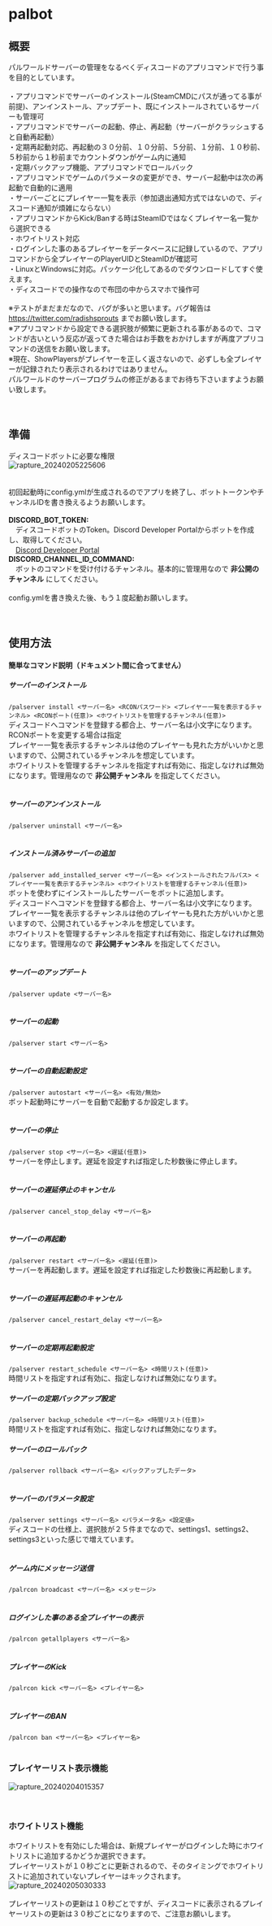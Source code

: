 # palbot

## 概要<br>
パルワールドサーバーの管理をなるべくディスコードのアプリコマンドで行う事を目的としています。<br>
<br>
・アプリコマンドでサーバーのインストール(SteamCMDにパスが通ってる事が前提)、アンインストール、アップデート、既にインストールされているサーバーも管理可<br>
・アプリコマンドでサーバーの起動、停止、再起動（サーバーがクラッシュすると自動再起動）<br>
・定期再起動対応、再起動の３０分前、１０分前、５分前、１分前、１０秒前、５秒前から１秒前までカウントダウンがゲーム内に通知<br>
・定期バックアップ機能、アプリコマンドでロールバック<br>
・アプリコマンドでゲームのパラメータの変更ができ、サーバー起動中は次の再起動で自動的に適用<br>
・サーバーごとにプレイヤー一覧を表示（参加退出通知方式ではないので、ディスコード通知が煩雑にならない）<br>
・アプリコマンドからKick/Banする時はSteamIDではなくプレイヤー名一覧から選択できる<br>
・ホワイトリスト対応<br>
・ログインした事のあるプレイヤーをデータベースに記録しているので、アプリコマンドから全プレイヤーのPlayerUIDとSteamIDが確認可<br>
・LinuxとWindowsに対応。パッケージ化してあるのでダウンロードしてすぐ使えます。<br>
・ディスコードでの操作なので布団の中からスマホで操作可<br>
<br>
※テストがまだまだなので、バグが多いと思います。バグ報告は https://twitter.com/radishsprouts までお願い致します。<br>
※アプリコマンドから設定できる選択肢が頻繁に更新される事があるので、コマンドが古いという反応が返ってきた場合はお手数をおかけしますが再度アプリコマンドの送信をお願い致します。<br>
※現在、ShowPlayersがプレイヤーを正しく返さないので、必ずしも全プレイヤーが記録されたり表示されるわけではありません。<br>
パルワールドのサーバープログラムの修正があるまでお待ち下さいますようお願い致します。<br>
<br>
<br>
## 準備
ディスコードボットに必要な権限<br>
![rapture_20240205225606](https://github.com/radishsprouts/palbot/assets/3961684/6223ec36-4a2a-4ff4-a6bf-46116fefd8bc)<br>
<br>
<br>
初回起動時にconfig.ymlが生成されるのでアプリを終了し、ボットトークンやチャンネルIDを書き換えるようお願いします。<br>
<br>
**DISCORD_BOT_TOKEN:**<br>
　ディスコードボットのToken。Discord Developer Portalからボットを作成し、取得してください。<br>
　[Discord Developer Portal](https://discord.com/developers/applications)<br>
**DISCORD_CHANNEL_ID_COMMAND:**<br>
　ボットのコマンドを受け付けるチャンネル。基本的に管理用なので **非公開のチャンネル** にしてください。<br>
<br>
config.ymlを書き換えた後、もう１度起動お願いします。<br>
<br>
<br>
## 使用方法<br>
#### 簡単なコマンド説明（ドキュメント間に合ってません）<br>
##### サーバーのインストール<br>
```/palserver install <サーバー名> <RCONパスワード> <プレイヤー一覧を表示するチャンネル> <RCONポート(任意)> <ホワイトリストを管理するチャンネル(任意)>```<br>
ディスコードへコマンドを登録する都合上、サーバー名は小文字になります。<br>
RCONポートを変更する場合は指定<br>
プレイヤー一覧を表示するチャンネルは他のプレイヤーも見れた方がいいかと思いますので、公開されているチャンネルを想定しています。<br>
ホワイトリストを管理するチャンネルを指定すれば有効に、指定しなければ無効になります。管理用なので **非公開チャンネル** を指定してください。<br>
<br>
##### サーバーのアンインストール<br>
```/palserver uninstall <サーバー名>```<br>
<br>
##### インストール済みサーバーの追加<br>
```/palserver add_installed_server <サーバー名> <インストールされたフルパス> <プレイヤー一覧を表示するチャンネル> <ホワイトリストを管理するチャンネル(任意)>```<br>
ボットを使わずにインストールしたサーバーをボットに追加します。<br>
ディスコードへコマンドを登録する都合上、サーバー名は小文字になります。<br>
プレイヤー一覧を表示するチャンネルは他のプレイヤーも見れた方がいいかと思いますので、公開されているチャンネルを想定しています。<br>
ホワイトリストを管理するチャンネルを指定すれば有効に、指定しなければ無効になります。管理用なので **非公開チャンネル** を指定してください。<br>
<br>
##### サーバーのアップデート<br>
```/palserver update <サーバー名>```<br>
<br>
##### サーバーの起動<br>
```/palserver start <サーバー名>```<br>
<br>
##### サーバーの自動起動設定<br>
```/palserver autostart <サーバー名> <有効/無効>```<br>
ボット起動時にサーバーを自動で起動するか設定します。<br>
<br>
##### サーバーの停止<br>
```/palserver stop <サーバー名> <遅延(任意)>```<br>
サーバーを停止します。遅延を設定すれば指定した秒数後に停止します。<br>
<br>
##### サーバーの遅延停止のキャンセル<br>
```/palserver cancel_stop_delay <サーバー名>```<br>
<br>
##### サーバーの再起動<br>
```/palserver restart <サーバー名> <遅延(任意)>```<br>
サーバーを再起動します。遅延を設定すれば指定した秒数後に再起動します。<br>
<br>
##### サーバーの遅延再起動のキャンセル<br>
```/palserver cancel_restart_delay <サーバー名>```<br>
<br>
##### サーバーの定期再起動設定<br>
```/palserver restart_schedule <サーバー名> <時間リスト(任意)>```<br>
時間リストを指定すれば有効に、指定しなければ無効になります。
<br>
##### サーバーの定期バックアップ設定<br>
```/palserver backup_schedule <サーバー名> <時間リスト(任意)>```<br>
時間リストを指定すれば有効に、指定しなければ無効になります。
<br>
##### サーバーのロールバック<br>
```/palserver rollback <サーバー名> <バックアップしたデータ>```<br>
<br>
##### サーバーのパラメータ設定<br>
```/palserver settings <サーバー名> <パラメータ名> <設定値>```<br>
ディスコードの仕様上、選択肢が２５件までなので、settings1、settings2、settings3といった感じで増えています。
<br>
<br>
##### ゲーム内にメッセージ送信<br>
```/palrcon broadcast <サーバー名> <メッセージ>```<br>
<br>
##### ログインした事のある全プレイヤーの表示<br>
```/palrcon getallplayers <サーバー名>```<br>
<br>
##### プレイヤーのKick<br>
```/palrcon kick <サーバー名> <プレイヤー名>```<br>
<br>
##### プレイヤーのBAN<br>
```/palrcon ban <サーバー名> <プレイヤー名>```<br>
<br>
### プレイヤーリスト表示機能<br>
![rapture_20240204015357](https://github.com/radishsprouts/palbot/assets/3961684/a6ccb2af-20fc-4672-956d-0f3c267d0905)<br>
<br>
<br>
### ホワイトリスト機能<br>
ホワイトリストを有効にした場合は、新規プレイヤーがログインした時にホワイトリストに追加するかどうか選択できます。<br>
プレイヤーリストが１０秒ごとに更新されるので、そのタイミングでホワイトリストに追加されていないプレイヤーはキックされます。<br>
![rapture_20240205030333](https://github.com/radishsprouts/palbot/assets/3961684/6e994bfc-8628-414a-a52b-26e031d0fd91)<br>
<br>
プレイヤーリストの更新は１０秒ごとですが、ディスコードに表示されるプレイヤーリストの更新は３０秒ごとになりますので、ご注意お願いします。<br>
